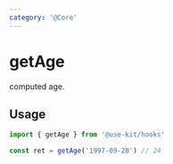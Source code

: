 ```yaml
---
category: '@Core'
---
```


# getAge

computed age.

## Usage

```ts
import { getAge } from '@use-kit/hooks'

const ret = getAge('1997-09-28') // 24
```
